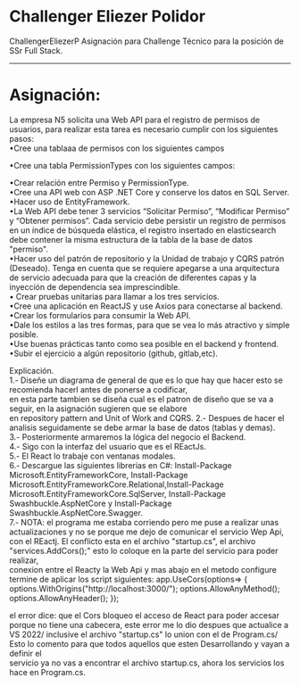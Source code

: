 # Challenger Eliezer Polidor
ChallengerEliezerP Asignación para Challenge Técnico para la posición de SSr Full Stack. 
_____
# Asignación:  
La empresa N5 solicita una Web API para el registro de permisos de usuarios, para realizar
esta tarea es necesario cumplir con los siguientes pasos:  
•Cree una tablaaa de permisos con los siguientes campos  

•Cree una tabla PermissionTypes con los siguientes campos:  

•Crear relación entre Permiso y PermissionType.  
•Cree una API web con ASP .NET Core y conserve los datos en SQL Server.  
•Hacer uso de EntityFramework.  
•La Web API debe tener 3 servicios “Solicitar Permiso”, “Modificar Permiso” y “Obtener permisos”. Cada servicio debe persistir un registro de permisos en un índice de búsqueda elástica, el registro insertado en elasticsearch debe contener la misma estructura de la tabla de la base de datos "permiso".  
•Hacer uso del patrón de repositorio y la Unidad de trabajo y CQRS patrón (Deseado). Tenga en cuenta que se requiere apegarse a una arquitectura de servicio adecuada para que la creación de diferentes capas y la inyección de dependencia sea imprescindible.  
• Crear pruebas unitarias para llamar a los tres servicios.  
•Cree una aplicación en ReactJS y use Axios para conectarse al backend.  
•Crear los formularios para consumir la Web API.  
•Dale los estilos a las tres formas, para que se vea lo más atractivo y simple posible.  
•Use buenas prácticas tanto como sea posible en el backend y frontend.  
•Subir el ejercicio a algún repositorio (github, gitlab,etc).

Explicación.  
1.- Diseñe un diagrama de general de que es lo que hay que hacer esto se recomienda hacerl antes de ponerse a codificar,  
en esta parte tambien se diseña cual es el patron de diseño que se va a seguir, en la asignación sugieren que se elabore  
en repository pattern and Unit of Work and CQRS.
2.- Despues de hacer el analisis seguidamente se debe armar la base de datos (tablas y demas).  
3.- Posteriormente armaremos la lógica del negocio el Backend.  
4.- Sigo con la interfaz del usuario que es el REactJs.  
5.- El React lo trabaje con ventanas modales.  
6.- Descargue las siguientes librerias en C#: Install-Package Microsoft.EntityFrameworkCore,
Install-Package Microsoft.EntityFrameworkCore.Relational,Install-Package Microsoft.EntityFrameworkCore.SqlServer,
Install-Package Swashbuckle.AspNetCore y Install-Package Swashbuckle.AspNetCore.Swagger.  
7.- NOTA: el programa me estaba corriendo pero me puse a realizar unas actualizaciones y no se porque me dejo de comunicar el servicio Wep Api,  
con el REactj. El conflicto esta en el archivo "startup.cs", el archivo "services.AddCors();" esto lo coloque en la parte del servicio para poder realizar,  
conexion entre el Reacty la Web Api y mas abajo en el metodo configure termine de aplicar los script siguientes: app.UseCors(options=> 
            {
                options.WithOrigins("http://localhost:3000/");
                options.AllowAnyMethod();
                options.AllowAnyHeader();
            });
            
el error dice: que el Cors bloqueo el acceso de React para poder  accesar porque no tiene una cabecera, este error me lo dio despues que actualice a   
VS 2022/ inclusive el archivo "startup.cs" lo union con el de Program.cs/ Esto lo comento para que todos aquellos que esten Desarrollando y vayan a definir el   
servicio ya no vas a encontrar el archivo startup.cs, ahora los servicios los hace en Program.cs.

